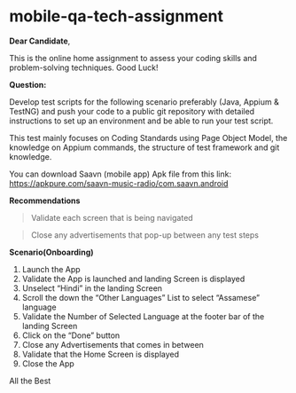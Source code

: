# mobile-qa-tech-assignment

**Dear Candidate**,

This is the online home assignment to assess your coding skills and problem-solving techniques. Good Luck! 

**Question:**

Develop test scripts for the following scenario preferably (Java, Appium & TestNG) and push your code to a public git repository with detailed instructions to set up an environment and be able to run your test script.

This test mainly focuses on Coding Standards using Page Object Model, the knowledge on Appium commands, the structure of test framework and git knowledge.

You can download Saavn (mobile app) Apk file from this link: https://apkpure.com/saavn-music-radio/com.saavn.android

**Recommendations**  

> Validate each screen that is being navigated

> Close any advertisements that pop-up between any test steps


**Scenario(Onboarding)**
1.	Launch the App
2.	Validate the App is launched and landing Screen is displayed
3.	Unselect “Hindi” in the landing Screen
4.	Scroll the down the “Other Languages” List to select “Assamese” language
5.	Validate the Number of Selected Language at the footer bar of the landing Screen
6.	Click on the “Done” button
7.	Close any Advertisements that comes in between
8.	Validate that the Home Screen is displayed
9.	Close the App


All the Best
